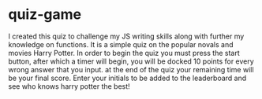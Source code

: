# quiz-game

I created this quiz to challenge my JS writing skills along with further my knowledge on functions. It is a simple quiz on the popular novals and movies Harry Potter. In order to begin the quiz you must press the start button, after which a timer will begin, you will be docked 10 points for every wrong answer that you input. at the end of the quiz your remaining time will be your final score. Enter your initials to be added to the leaderboard and see who knows harry potter the best! 